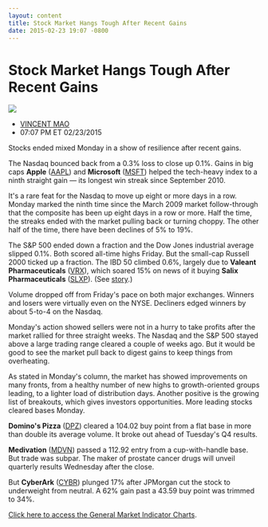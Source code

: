 ```yaml
---
layout: content
title: Stock Market Hangs Tough After Recent Gains
date: 2015-02-23 19:07 -0800
---
```



Stock Market Hangs Tough After Recent Gains
============================================


![](https://www.investors.com/wp-content/uploads/ibd-migrated-images/MPv_150224_635603013020099835.png)

* [VINCENT MAO](https://www.investors.com/author/maov/ "Posts by VINCENT MAO")
* 07:07 PM ET 02/23/2015




  

Stocks ended mixed Monday in a show of resilience after recent gains.

  

The Nasdaq bounced back from a 0.3% loss to close up 0.1%. Gains in big caps **Apple** ([AAPL](https://research.investors.com/quote.aspx?symbol=AAPL)) and **Microsoft** ([MSFT](https://research.investors.com/quote.aspx?symbol=MSFT)) helped the tech-heavy index to a ninth straight gain — its longest win streak since September 2010.

  

It's a rare feat for the Nasdaq to move up eight or more days in a row. Monday marked the ninth time since the March 2009 market follow-through that the composite has been up eight days in a row or more. Half the time, the streaks ended with the market pulling back or turning choppy. The other half of the time, there have been declines of 5% to 19%.

  

The S&P 500 ended down a fraction and the Dow Jones industrial average slipped 0.1%. Both scored all-time highs Friday. But the small-cap Russell 2000 ticked up a fraction. The IBD 50 climbed 0.6%, largely due to **Valeant Pharmaceuticals** ([VRX](https://research.investors.com/quote.aspx?symbol=VRX)), which soared 15% on news of it buying **Salix Pharmaceuticals** ([SLXP](https://research.investors.com/quote.aspx?symbol=SLXP)). (See [story](http://news.investors.com/technology/022315-740414-bmy-vrx-announce-deals-in-hot-pharmaceuticals-market.htm).)

  

Volume dropped off from Friday's pace on both major exchanges. Winners and losers were virtually even on the NYSE. Decliners edged winners by about 5-to-4 on the Nasdaq.

  

Monday's action showed sellers were not in a hurry to take profits after the market rallied for three straight weeks. The Nasdaq and the S&P 500 stayed above a large trading range cleared a couple of weeks ago. But it would be good to see the market pull back to digest gains to keep things from overheating.

  

As stated in Monday's column, the market has showed improvements on many fronts, from a healthy number of new highs to growth-oriented groups leading, to a lighter load of distribution days. Another positive is the growing list of breakouts, which gives investors opportunities. More leading stocks cleared bases Monday.

  

**Domino's Pizza** ([DPZ](https://research.investors.com/quote.aspx?symbol=DPZ)) cleared a 104.02 buy point from a flat base in more than double its average volume. It broke out ahead of Tuesday's Q4 results.

  

**Medivation** ([MDVN](https://research.investors.com/quote.aspx?symbol=MDVN)) passed a 112.92 entry from a cup-with-handle base. But trade was subpar. The maker of prostate cancer drugs will unveil quarterly results Wednesday after the close.

  

But **CyberArk** ([CYBR](https://research.investors.com/quote.aspx?symbol=CYBR)) plunged 17% after JPMorgan cut the stock to underweight from neutral. A 62% gain past a 43.59 buy point was trimmed to 34%.

  

[Click here to access the General Market Indicator Charts](https://www.investors.com/pdf/GMI_022415.pdf).




